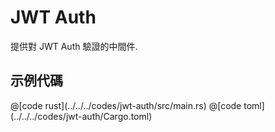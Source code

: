 # JWT Auth

提供對 JWT Auth 驗證的中間件.

## 示例代碼

<CodeGroup>
  <CodeGroupItem title="main.rs" active>
@[code rust](../../../codes/jwt-auth/src/main.rs)
  </CodeGroupItem>
  <CodeGroupItem title="Cargo.toml">
@[code toml](../../../codes/jwt-auth/Cargo.toml)
  </CodeGroupItem>
</CodeGroup>